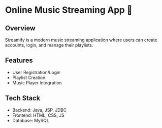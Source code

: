 # Online Music Streaming App 🎵

## Overview
Streamify is a modern music streaming application where users can create accounts, login, and manage their playlists.

## Features
- User Registration/Login
- Playlist Creation
- Music Player Integration

## Tech Stack
- Backend: Java, JSP, JDBC
- Frontend: HTML, CSS, JS
- Database: MySQL
